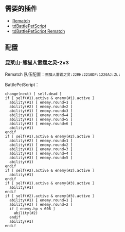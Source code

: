## 需要的插件

- [Rematch](https://www.curseforge.com/wow/addons/rematch)
- [tdBattlePetScript](https://www.curseforge.com/wow/addons/tdbattlepetscript)
- [tdBattlePetScript Rematch](https://www.curseforge.com/wow/addons/tdbattlepetscript-rematch)

## 配置

### 昆莱山-熊猫人雷霆之灵-2v3

Rematch 队伍配置：`熊猫人雷霆之灵:22RH:2210DP:1220AJ:ZL:`

BattlePetScript：
```
change(next) [ self.dead ]
if [ self(#1).active & enemy(#1).active ]
  ability(#1) [ enemy.round=1 ]
  ability(#2) [ enemy.round=2 ]
  ability(#1) [ enemy.round=3 ]
  ability(#1) [ enemy.round=4 ]
  ability(#1) [ enemy.round=5 ]
  ability(#3) [ enemy.round=6 ]
  ability(#1)
endif
if [ self(#1).active & enemy(#2).active ]
  ability(#2) [ enemy.round=1 ]
  ability(#1) [ enemy.round=2 ]
  ability(#1) [ enemy.round=3 ]
  ability(#1) [ enemy.round=4 ]
  ability(#3) [ enemy.round=5 ]
  ability(#1)
endif
if [ self(#2).active & enemy(#2).active ]
  ability(#1)
endif
if [ self(#1).active & enemy(#3).active ]
  ability(#1)
endif
if [ self(#2).active & enemy(#3).active ]
  ability(#1) [ enemy.round=1 ]
  ability(#3) [ enemy.round=2 ]
  if [ enemy.hp < 608 ]
    ability(#2)
  endif
  ability(#1)
endif
```